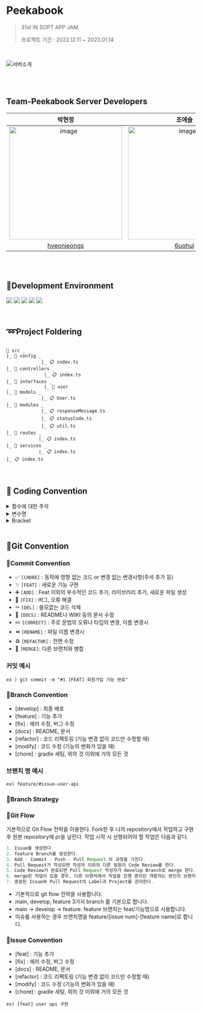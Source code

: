 # Peekabook 

> 31st IN SOPT APP JAM <br>
>
> 프로젝트 기간 : 2022.12.11 ~ 2023.01.14

<br>

![서버소개](https://user-images.githubusercontent.com/80062632/210297833-e66fd992-74af-4290-99eb-053a75080a2d.png)

<br>
<br>

## Team-Peekabook Server Developers


| 박현정 | 조에슬 |
| :---------:|:----------:|
|<img width="300" alt="image" src="https://user-images.githubusercontent.com/81394850/210358708-f6139bed-c2b6-43d9-8dc6-525ac8c68e9f.jpg"> | <img width="300" alt="image" src="https://user-images.githubusercontent.com/80062632/210303866-01f08884-968a-481d-ac8f-a7763a974263.png"> | 
| [hyeonjeongs](https://github.com/hyeonjeongs) | [6uohul](https://github.com/6uohul) |

<br>
<br>

## 🔧Development Environment
<img src="https://img.shields.io/badge/Node.js-339933?style=flat-square&logo=Node.js&logoColor=white"/> <img src="https://img.shields.io/badge/Express-000000?style=flat-square&logo=Express&logoColor=white"/> <img src="https://img.shields.io/badge/TypeScript-3178C6?style=flat-square&logo=TypeScript&logoColor=white"/> <img src="https://img.shields.io/badge/PostgreSQL-4169E1?style=flat-square&logo=PostgreSQL&logoColor=white"/> <img src="https://img.shields.io/badge/AWS-232F3E?style=flat-square&logo=AmazonAWS&logoColor=white"/>

<br>

## ➿Project Foldering

```

📁 src _
|_ 📁 config _
             |_ 📋 index.ts
|_ 📁 controllers _
              |_ 📋 index.ts
|_ 📁 interfaces _
              |_ 📁 user
|_ 📁 models _
             |_ 📋 User.ts
|_ 📁 modules _
             |_ 📋 responseMessage.ts
             |_ 📋 statusCode.ts
             |_ 📋 util.ts
|_ 📁 routes _
            |_ 📋 index.ts
|_ 📁 services _
            |_ 📋 index.ts
|_ 📋 index.ts
```
<br>

## 📌 Coding Convention
<details>
 <summary >함수에 대한 주석  </summary>
 <div markdown="1">       

 ---
- backend에서 공통적으로 사용하는 함수의 경우, 모듈화를 통해 하나의 파일로 관리합니다.
- 하나의 파일의 시작 부분에 주석으로 상세 내용을 작성합니다. 정리해야 하는 부분은 다음과 같습니다.
- 보통 controller에 작성하기로 합니다
- **함수의 전체 기능**에 대한 설명
- 예시 코드
    
    ```tsx
    /**
     * @route GET /mission/all
     * @desc 지난 미션 모두 가져오기
     * */
     */
    const getCompletedMission = async (req: Request, res: Response) => {
      //어쩌구 저쩌구
    };
    ```
   
 <br>

 </div>
 </details>
 
 <details>
 <summary >변수명  </summary>
 <div markdown="1">       

 ---
     ### 읽기 쉽고 알기 쉬운 **변수명**으로 만들기

    ```tsx
    // great - "name" implies strings
    const subjectName = ['math', 'english', 'korea'];
    const subject = [{name: 'math', difficulty: 'easy’}]
    ```

    - boolean 같은 경우 “is”, “has”, “can”과 같은 접두어와 같이 사용한다.

    ```tsx
    // good
    const isOpen = true; const canWrite = true; const hasFruit = true;
    ```

    - 숫자일 경우 max, min, total과같은 단어로 설명한다.

    ```tsx
    // good
    let totalNum = 54;
    ```

    - 함수일 경우 동사와 명사를 사용하여 **actionResource**의 형식을 따르는 것이 좋다

    ```tsx
    // good
    const getUser = (firstName, LastName) => firstName + LastName
    ```
    <br>
   
   ### 변수(함수) 명에 대한 이름

    - 변수, 함수 , 인스턴스 - Camel Case
    - 함수명 작성 시 동사 + 명사
    - Class, Constructor - Pascal Case

    ```tsx
    // good
    var userId
    function addUserInfo () {}
    class UserInfo {}
    ```
   
   ### 파일명은 카멜케이스

      - 파일명 - Camel Case

      ### 상수는 무조건 대문자

      - 만약 여러 단어면 상수일 때만 _ (언더바 사용)

      ```tsx
      //bad
      const maxNum = 20;

      //good
      const MAX_NUM = 20;
      ```
 </div>
 </details>
 
<details>
 <summary >Bracket</summary>
  <div markdown="1">       

 ---
     ### 중괄호로 묶이지 않은 블록문을 금지

      블록문을 반드시 중괄호로 묶을 것을 강제합니다

      ```tsx
      // good
      if (flag) {
        count++;
      }

      // bad
      if (flag) count++;
      ```
   ### 들여쓰기로 스페이스 2번을 하지 않을 경우 에러

    ```tsx
    // good
    if (a) {
        b=c;
        function foo(d) {
            e=f;
        }
    }

    // bad
    if (a) {
      b=c;
      function foo(d) {
        e=f;
      }
    }
    ```
  </div>
 </details>
 
 <br>
 
 ## 📌Git Convention
 ### 🔹Commit Convention
 - ✅ `[CHORE]` : 동작에 영향 없는 코드 or 변경 없는 변경사항(주석 추가 등)
- ✨ `[FEAT]` : 새로운 기능 구현
- ➕ `[ADD]` : Feat 이외의 부수적인 코드 추가, 라이브러리 추가, 새로운 파일 생성
- 🔨 `[FIX]` : 버그, 오류 해결
- ⚰️ `[DEL]` : 쓸모없는 코드 삭제
- 📝 `[DOCS]` : README나 WIKI 등의 문서 수정
- ✏️ `[CORRECT]` : 주로 문법의 오류나 타입의 변경, 이름 변경시
- ⏪️ `[RENAME]` : 파일 이름 변경시
- ♻️ `[REFACTOR]` : 전면 수정
- 🔀 `[MERGE]`: 다른 브랜치와 병합

### 커밋 예시

`ex ) git commit -m "#1 [FEAT] 회원가입 기능 완료"`

### 🔹Branch Convention
- [develop] : 최종 배포
- [feature] : 기능 추가
- [fix] : 에러 수정, 버그 수정
- [docs] : README, 문서
- [refactor] : 코드 리펙토링 (기능 변경 없이 코드만 수정할 때)
- [modify] : 코드 수정 (기능의 변화가 있을 때)
- [chore] : gradle 세팅, 위의 것 이외에 거의 모든 것

### 브랜치 명 예시

`ex) feature/#issue-user-api`

### 🔹Branch Strategy
### 🔹Git Flow

기본적으로 Git Flow 전략을 이용한다. Fork한 후 나의 repository에서 작업하고 구현 후 원본 repository에 pr을 날린다. 작업 시작 시 선행되어야 할 작업은 다음과 같다.

```java
1. Issue를 생성한다.
2. feature Branch를 생성한다.
3. Add - Commit - Push - Pull Request 의 과정을 거친다.
4. Pull Request가 작성되면 작성자 이외의 다른 팀원이 Code Review를 한다.
5. Code Review가 완료되면 Pull Request 작성자가 develop Branch로 merge 한다.
6. merge된 작업이 있을 경우, 다른 브랜치에서 작업을 진행 중이던 개발자는 본인의 브랜치로 merge된 작업을 Pull 받아온다.
7. 종료된 Issue와 Pull Request의 Label과 Project를 관리한다.
```

- 기본적으로 git flow 전략을 사용합니다.
- main, develop, feature 3가지 branch 를 기본으로 합니다.
- main → develop → feature. feature 브랜치는 feat/기능명으로 사용합니다.
- 이슈를 사용하는 경우 브랜치명을 feature/[issue num]-[feature name]로 합니다.

### 🔹Issue Convention
- [feat] : 기능 추가
- [fix] : 에러 수정, 버그 수정
- [docs] : README, 문서
- [refactor] : 코드 리펙토링 (기능 변경 없이 코드만 수정할 때)
- [modify] : 코드 수정 (기능의 변화가 있을 때)
- [chore] : gradle 세팅, 위의 것 이외에 거의 모든 것

`ex) [feat] user api 구현`

